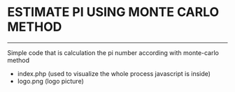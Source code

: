 # ESTIMATE PI USING MONTE CARLO METHOD
---------------------------------------
Simple code that is calculation the pi number according with monte-carlo method

- index.php (used to visualize the whole process javascript is inside)
- logo.png (logo picture)



